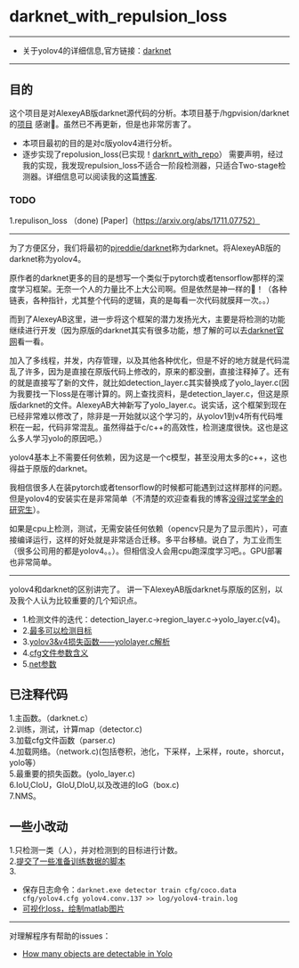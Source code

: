 # darknet_with_repulsion_loss
------
* 关于yolov4的详细信息,官方链接：[darknet](https://github.com/AlexeyAB/darknet)
-----
## 目的
这个项目是对AlexeyAB版darknet源代码的分析。本项目基于/hgpvision/darknet的[项目](https://github.com/hgpvision/darknet) 感谢👏。虽然已不再更新，但是也非常厉害了。
* 本项目最初的目的是对c版yolov4进行分析。
* 逐步实现了repolusion_loss(已实现！[darknrt_with_repo](https://github.com/SpongeBab/darknet/tree/local)）
  需要声明，经过我的实现，我发现repulsion_loss不适合一阶段检测器，只适合Two-stage检测器。详细信息可以阅读我的这篇[博客](https://blog.csdn.net/weixin_40557160/article/details/116174316).

### TODO
1.repulison_loss （done) [Paper]（https://arxiv.org/abs/1711.07752）

---

为了方便区分，我们将最初的[pjreddie/darknet](https://github.com/pjreddie/darknet)称为darknet。将AlexeyAB版的darknet称为yolov4。  

原作者的darknet更多的目的是想写一个类似于pytorch或者tensorflow那样的深度学习框架。无奈一个人的力量比不上大公司啊。但是依然是神一样的🐂！（各种链表，各种指针，尤其整个代码的逻辑，真的是每看一次代码就膜拜一次。。）  

而到了AlexeyAB这里，进一步将这个框架的潜力发扬光大，主要是将检测的功能继续进行开发（因为原版的darknet其实有很多功能，想了解的可以去[darknet官网](pjreddie/darknet)看一看。  

加入了多线程，并发，内存管理，以及其他各种优化，但是不好的地方就是代码混乱了许多，因为是直接在原版代码上修改的，原来的都没删，直接注释掉了。还有的就是直接写了新的文件，就比如detection_layer.c其实替换成了yolo_layer.c(因为我要找一下loss是在哪计算的。网上查找资料，是detection_layer.c，但这是原版darknet的文件。AlexeyAB大神新写了yolo_layer.c。说实话，这个框架到现在已经非常难以修改了，除非是一开始就以这个学习的，从yolov1到v4所有代码堆积在一起，代码非常混乱。虽然得益于c/c++的高效性，检测速度很快。这也是这么多人学习yolo的原因吧。）  

yolov4基本上不需要任何依赖，因为这是一个c模型，甚至没用太多的c++，这也得益于原版的darknet。  

我相信很多人在装pytorch或者tensorflow的时候都可能遇到过这样那样的问题。但是yolov4的安装实在是非常简单（不清楚的欢迎查看我的博客[没得过奖学金的研究生](https://blog.csdn.net/weixin_40557160?spm=1001.2014.3001.5343)）。  

如果是cpu上检测，测试，无需安装任何依赖（opencv只是为了显示图片），可直接编译运行，这样的好处就是非常适合迁移。多平台移植。说白了，为工业而生（很多公司用的都是yolov4。。）。但相信没人会用cpu跑深度学习吧。。GPU部署也非常简单。

---

yolov4和darknet的区别讲完了。
讲一下AlexeyAB版darknet与原版的区别，以及我个人认为比较重要的几个知识点。  

* 1.检测文件的迭代：detection_layer.c->region_layer.c->yolo_layer.c(v4)。
* 2.[最多可以检测目标](https://github.com/AlexeyAB/darknet/issues/3896)
* 3.[yolov3&v4损失函数——yololayer.c解析](https://blog.csdn.net/qq_33614902/article/details/85063287)
* 4.[cfg文件参数含义](https://github.com/AlexeyAB/darknet/wiki/CFG-Parameters-in-the-different-layers)  
* 5.[net参数](https://github.com/AlexeyAB/darknet/wiki/CFG-Parameters-in-the-%5Bnet%5D-section)
    
## 已注释代码
1.主函数。（darknet.c）  
2.训练，测试，计算map（detector.c)  
3.加载cfg文件函数（parser.c)  
4.加载网络。（network.c)(包括卷积，池化，下采样，上采样，route，shorcut，yolo等）  
5.最重要的损失函数。(yolo_layer.c)  
6.IoU,CIoU，GIoU,DIoU,以及改进的IoG（box.c)  
7.NMS。  
 
## 一些小改动
1.只检测一类（人），并对检测到的目标进行计数。  
2.[提交了一些准备训练数据的脚本](https://github.com/xiaoxiaopeng1998/darknet/tree/xiaoPeng/scripts/%E8%AE%AD%E7%BB%83%E5%87%86%E5%A4%87)     
3.
   * 保存日志命令：`darknet.exe detector train cfg/coco.data cfg/yolov4.cfg yolov4.conv.137 >> log/yolov4-train.log`       
   * [可视化loss，绘制matlab图片](https://github.com/SpongeBab/yolo_data_scripts/tree/master/v4loss%E5%8F%AF%E8%A7%86%E5%8C%96)


---

对理解程序有帮助的issues：
* [How many objects are detectable in Yolo](https://github.com/AlexeyAB/darknet/issues/3896#)
